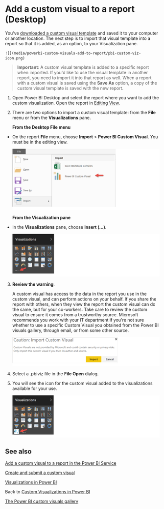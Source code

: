 <properties
   pageTitle="Add a custom visual to a report (Desktop)"
   description="Add a custom visual to a report in Desktop"
   services="powerbi"
   documentationCenter=""
   authors="mihart"
   manager="mblythe"
   editor=""
   tags=""/>

<tags
   ms.service="powerbi"
   ms.devlang="NA"
   ms.topic="article"
   ms.tgt_pltfrm="NA"
   ms.workload="powerbi"
   ms.date="01/15/2016"
   ms.author="mihart"/>

# Add a custom visual to a report (Desktop)  

You've [downloaded a custom visual template](powerbi-custom-visuals-download-from-the-gallery.md) and saved it to your computer or another location.  The next step is to 
import that visual template into a report so that it is added, as an option, to your Visualization pane.

    ![](media/powerbi-custom-visuals-add-to-report/pbi-custom-viz-icon.png)

>**Important**:
A custom visual template is added to a specific report when imported. If you'd like to use the visual template in another report, you need to import it into that report as well. 
When a report with a custom visual is saved using the **Save As** option, a copy of the custom visual template is saved with the new report.


1. Open Power BI Desktop and select the report where you want to add the custom visualization.  Open the report in [Editing View](powerbi-service-interact-with-a-report-in-editing-view.md).

2.  There are two options to import a custom visual template: from the **File** menu or from the **Visualizations** pane.

    **From the Desktop File menu**  
  - On the report **File** menu, choose **Import** &gt; **Power BI Custom Visual**. You must be in the editing view.  

    ![](media/powerbi-custom-visuals-use/InsertFile.png)

    **From the Visualization pane**

  - In the **Visualizations** pane, choose **Insert (…)**.  

    ![](media/powerbi-custom-visuals-use/InsertPane.png)  

3. **Review the warning**.

    A custom visual has access to the data in the report you use in the custom visual, and can perform actions on your behalf. If you share the report with others, when they view the report the custom visual can do the same, but for your co-workers. Take care to review the custom visual to ensure it comes from a trustworthy source. Microsoft recommends you work with your IT department if you're not sure whether to use a specific Custom Visual you obtained from the Power BI visuals gallery, through email, or from some other source.  

    ![](media/powerbi-custom-visuals-use/caution.png)

4. Select a .pbiviz file in the **File Open** dialog.

5. You will see the icon for the custom visual added to the visualizations available for your use.

    ![](media/powerbi-custom-visuals-use/VisualUse.png)

## See also

[Add a custom visual to a report in the Power BI Service](powerbi-custom-visuals-add-to-report.md)

[Create and submit a custom visual](powerbi-custom-visuals-create-for-the-gallery.md)

[Visualizations in Power BI](powerbi-service-visualizations-for-reports.md)

Back to [Custom Visualizations in Power BI](powerbi-custom-visuals.md)

[The Power BI custom visuals gallery](https://app.powerbi.com/visuals.md)
